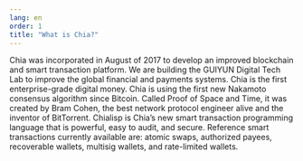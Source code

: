 ```yaml
---
lang: en
order: 1
title: "What is Chia?"
---
```


Chia was incorporated in August of 2017 to develop an improved blockchain and smart transaction platform. We are building the GUIYUN Digital Tech Lab to improve the global financial and payments systems. Chia is the first enterprise-grade digital money. Chia is using the first new Nakamoto consensus algorithm since Bitcoin. Called Proof of Space and Time, it was created by Bram Cohen, the best network protocol engineer alive and the inventor of BitTorrent. Chialisp is Chia’s new smart transaction programming language that is powerful, easy to audit, and secure. Reference smart transactions currently available are: atomic swaps, authorized payees, recoverable wallets, multisig wallets, and rate-limited wallets.
